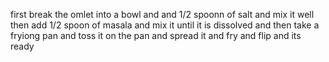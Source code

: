 first break the omlet into a bowl and and 1/2 spoonn of salt and mix it well then add  1/2 spoon of masala and mix it until it is dissolved and then take a fryiong pan and toss it on the pan and spread it and  fry and flip and its ready
